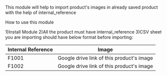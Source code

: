 This module will help to import product's images in already saved product with the help of 
internal_reference

How to use this module 

1)Install Module
2)All the product must have internal_reference
3)CSV sheet you are importing should have below format before importing:

| Internal Reference  |              Image                        |
| --------------------| ----------------------------------------- |
|  F1001              |Google drive link of this product's image  |
|  F1002              | Google drive link of this product's image |